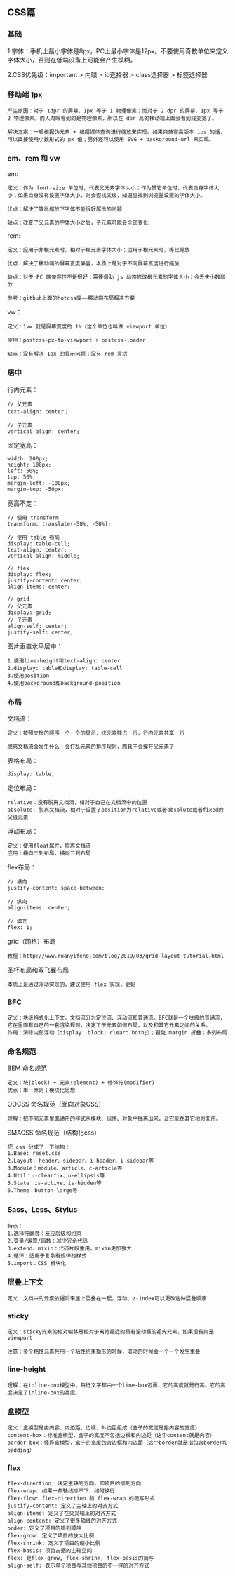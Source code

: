 ## CSS篇

### 基础

1.字体：手机上最小字体是8px，PC上最小字体是12px。不要使用奇数单位来定义字体大小，否则在低端设备上可能会产生模糊。

2.CSS优先级：important > 内联 > id选择器 > class选择器 > 标签选择器

### 移动端 1px

```
产生原因：对于 1dpr 的屏幕，1px 等于 1 物理像素；而对于 2 dpr 的屏幕，1px 等于 2 物理像素。而人肉眼看到的是物理像素，所以在 dpr 高的移动端上面会看到线变宽了。

解决方案：一般根据伪元素 + 根据媒体查询进行缩放来实现。如果只兼容高版本 ios 的话，可以直接使用小数形式的 px 值；另外还可以使用 SVG + background-url 来实现。
```

### em、rem 和 vw

em:

```
定义：作为 font-size 单位时，代表父元素字体大小；作为其它单位时，代表自身字体大小；如果自身没有设置字体大小，则会查找父级，知道查找到浏览器设置的字体大小。

优点：解决了等比缩放下字体不能很好展示的问题

缺点：改变了父元素的字体大小之后，子元素可能会全部变化
```

rem:

```
定义：应用于非根元素时，相对于根元素字体大小；运用于根元素时，等比缩放

优点：解决了移动端的屏幕宽度兼容，本质上是对于不同屏幕宽度进行缩放

缺点：对于 PC 端兼容性不是很好；需要借助 js 动态修改根元素的字体大小；会丢失小数部分

参考：github上面的hotcss库——移动端布局解决方案
```

vw：

```
定义：1vw 就是屏幕宽度的 1%（这个单位也叫做 viewport 单位）

使用：postcss-px-to-viewport + postcss-loader

缺点：没有解决 1px 的显示问题；没有 rem 灵活
```

### 居中

行内元素：

```
// 父元素
text-align: center；

// 子元素
vertical-align: center;
```

固定宽高：

```
width: 200px;
height: 100px;
left: 50%;
top: 50%;
margin-left: -100px;
margin-top: -50px;
```

宽高不定：

```
// 使用 transform
transform: translate(-50%, -50%);

// 使用 table 布局
display: table-cell;
text-align: center;
vertical-align: middle;

// flex
display: flex;
justify-content: center;
align-items: center;

// grid
// 父元素
display: grid;
// 子元素
align-self: center;
justify-self: center;
```

图片垂直水平居中：

```
1.使用line-height和text-align: center
2.display: table和display: table-cell
3.使用position
4.使用background和background-position
```

### 布局

文档流：

```
定义：按照文档的顺序一个一个的显示，块元素独占一行，行内元素共享一行

脱离文档流会发生什么：会打乱元素的排序规则，而且不会撑开父元素了
```

表格布局：

```
display: table;
```

定位布局：

```
relative：没有脱离文档流，相对于自己在文档流中的位置
absolute: 脱离文档流，相对于设置了position为relative或者absolute或者fixed的父级元素
```

浮动布局：

```
定义：使用float属性，脱离文档流
应用：横向二列布局，横向三列布局
```

flex布局：

```
// 横向
justify-content: space-between;

// 纵向
align-items: center;

// 填充
flex: 1;
```

grid（网格）布局

```
教程：http://www.ruanyifeng.com/blog/2019/03/grid-layout-tutorial.html
```

圣杯布局和双飞翼布局

```
本质上是通过浮动实现的，建议使用 flex 实现，更好
```

### BFC

```
定义：块级格式化上下文。文档流分为定位流、浮动流和普通流。BFC就是一个块级的普通流，它在里面有自己的一套渲染规则，决定了子元素如何布局，以及和其它元素之间的关系。
作用：清除内部浮动（display: block; clear: both;）；避免 margin 折叠；多列布局
```

### 命名规范

BEM 命名规范

```
定义：块(block) + 元素(element) + 修饰符(modifier)
优点：单一原则；模块化思想
```

OOCSS 命名规范（面向对象CSS）

```
理解：把不同元素里面通用的样式从模块、组件、对象中抽离出来，让它能在其它地方复用。
```

SMACSS 命名规范（结构化css）

```
把 css 分成了一下结构：
1.Base: reset.css
2.Layout: header、sidebar、i-header、i-sidebar等
3.Module：module、article、c-article等
4.Util：u-clearfix、u-ellipsis等
5.State：is-active、is-hidden等
6.Theme：button-large等
```

### Sass、Less、Stylus

```
特点：
1.选择符嵌套：反应层级和约束
2.变量/运算/函数：减少冗余代码
3.extend、mixin：代码片段重用，mixin更加强大
4.循环：适用于复杂有规律的样式
5.import：CSS 模块化
```

### 层叠上下文

```
定义：文档中的元素依据后来居上层叠在一起，浮动、z-index可以更改这种层叠顺序
```

### sticky

```
定义：sticky元素的相对偏移是相对于离他最近的具有滚动框的祖先元素，如果没有则是 viewport

注意：多个粘性元素共用一个粘性约束矩形的时候，滚动的时候会一个一个发生重叠
```

### line-height

```
理解：在inline-box模型中，每行文字都由一个line-box包裹，它的高度就是行高。它的高度决定了inline-box的高度。
```

### 盒模型

```
定义：盒模型是由内容、内边距、边框、外边距组成（盒子的宽度是指内容的宽度）
content-box：标准盒模型，盒子的宽度不包括边框和内边距（这个content就是内容）
border-box：怪异盒模型，盒子的宽度包含边框和内边距（这个border就是指包含border和padding）
```

### flex

```
flex-direction: 决定主轴的方向，即项目的排列方向
flex-wrap: 如果一条轴线排不下，如何换行
flex-flow: flex-direction 和 flex-wrap 的简写形式
justify-content: 定义了主轴上的对齐方式
align-items: 定义了在交叉轴上的对齐方式
align-content: 定义了很多轴线的对齐方式
order: 定义了项目的排列顺序
flex-grow: 定义了项目的放大比例
flex-shrink: 定义了项目的缩小比例
flex-basis: 项目占据的主轴空间
flex: 是flex-grow, flex-shrink, flex-basis的简写
align-self: 表示单个项目与其他项目的不一样的对齐方式
```
